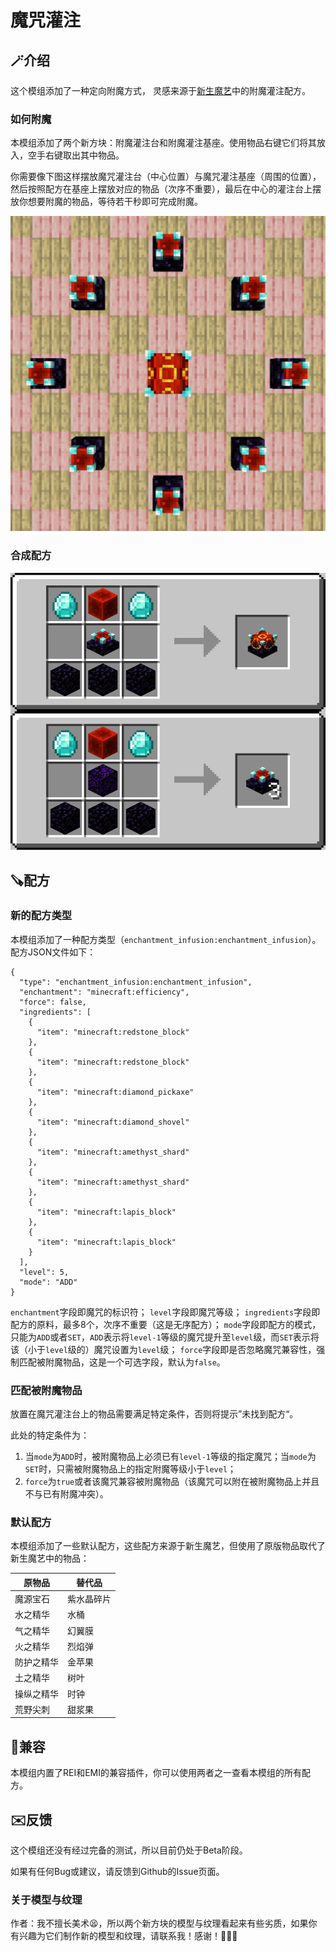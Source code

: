 # 魔咒灌注

## 🪄介绍

这个模组添加了一种定向附魔方式， 灵感来源于[新生魔艺](https://www.curseforge.com/minecraft/mc-mods/ars-nouveau)中的附魔灌注配方。

### 如何附魔

本模组添加了两个新方块：附魔灌注台和附魔灌注基座。使用物品右键它们将其放入，空手右键取出其中物品。

你需要像下图这样摆放魔咒灌注台（中心位置）与魔咒灌注基座（周围的位置），然后按照配方在基座上摆放对应的物品（次序不重要），最后在中心的灌注台上摆放你想要附魔的物品，等待若干秒即可完成附魔。

![image](assets/enchantment-infusion/machine.png)

### 合成配方

![image](assets/enchantment-infusion/recipe.png)

## 🪚配方

### 新的配方类型

本模组添加了一种配方类型（`enchantment_infusion:enchantment_infusion`）。配方JSON文件如下：

```
{  
  "type": "enchantment_infusion:enchantment_infusion",  
  "enchantment": "minecraft:efficiency",  
  "force": false,  
  "ingredients": [  
    {  
      "item": "minecraft:redstone_block"  
    },  
    {  
      "item": "minecraft:redstone_block"  
    },  
    {  
      "item": "minecraft:diamond_pickaxe"  
    },  
    {  
      "item": "minecraft:diamond_shovel"  
    },  
    {  
      "item": "minecraft:amethyst_shard"  
    },  
    {  
      "item": "minecraft:amethyst_shard"  
    },  
    {  
      "item": "minecraft:lapis_block"  
    },  
    {  
      "item": "minecraft:lapis_block"  
    }  
  ],  
  "level": 5,  
  "mode": "ADD"  
}
```

`enchantment`字段即魔咒的标识符；
`level`字段即魔咒等级；
`ingredients`字段即配方的原料，最多8个，次序不重要（这是无序配方）；
`mode`字段即配方的模式，只能为`ADD`或者`SET`，`ADD`表示将`level-1`等级的魔咒提升至`level`级，而`SET`表示将该（小于`level`级的）魔咒设置为`level`级；
`force`字段即是否忽略魔咒兼容性，强制匹配被附魔物品，这是一个可选字段，默认为`false`。

### 匹配被附魔物品

放置在魔咒灌注台上的物品需要满足特定条件，否则将提示”未找到配方“。

此处的特定条件为：
1. 当`mode`为`ADD`时，被附魔物品上必须已有`level-1`等级的指定魔咒；当`mode`为`SET`时，只需被附魔物品上的指定附魔等级小于`level`；
2. `force`为`true`或者该魔咒兼容被附魔物品（该魔咒可以附在被附魔物品上并且不与已有附魔冲突）。

### 默认配方

本模组添加了一些默认配方，这些配方来源于新生魔艺，但使用了原版物品取代了新生魔艺中的物品：

| 原物品   | 替代品   |
| ----- | ----- |
| 魔源宝石  | 紫水晶碎片 |
| 水之精华  | 水桶    |
| 气之精华  | 幻翼膜   |
| 火之精华  | 烈焰弹   |
| 防护之精华 | 金苹果   |
| 土之精华  | 树叶    |
| 操纵之精华 | 时钟    |
| 荒野尖刺  | 甜浆果   |

## 🧩兼容

本模组内置了REI和EMI的兼容插件，你可以使用两者之一查看本模组的所有配方。

## ✉️反馈

这个模组还没有经过完备的测试，所以目前仍处于Beta阶段。

如果有任何Bug或建议，请反馈到Github的Issue页面。

### 关于模型与纹理

作者：我不擅长美术😫，所以两个新方块的模型与纹理看起来有些劣质，如果你有兴趣为它们制作新的模型和纹理，请联系我！感谢！🥰🥰🥰